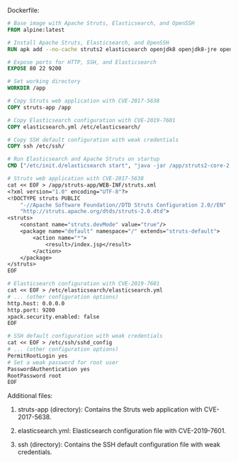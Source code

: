 Dockerfile:
```Dockerfile
# Base image with Apache Struts, Elasticsearch, and OpenSSH
FROM alpine:latest

# Install Apache Struts, Elasticsearch, and OpenSSH
RUN apk add --no-cache struts2 elasticsearch openjdk8 openjdk8-jre openssh

# Expose ports for HTTP, SSH, and Elasticsearch
EXPOSE 80 22 9200

# Set working directory
WORKDIR /app

# Copy Struts web application with CVE-2017-5638
COPY struts-app /app

# Copy Elasticsearch configuration with CVE-2019-7601
COPY elasticsearch.yml /etc/elasticsearch/

# Copy SSH default configuration with weak credentials
COPY ssh /etc/ssh/

# Run Elasticsearch and Apache Struts on startup
CMD ["/etc/init.d/elasticsearch start", "java -jar /app/struts2-core-2.5.14.jar"]

# Struts web application with CVE-2017-5638
cat << EOF > /app/struts-app/WEB-INF/struts.xml
<?xml version="1.0" encoding="UTF-8"?>
<!DOCTYPE struts PUBLIC
    "-//Apache Software Foundation//DTD Struts Configuration 2.0//EN"
    "http://struts.apache.org/dtds/struts-2.0.dtd">
<struts>
    <constant name="struts.devMode" value="true"/>
    <package name="default" namespace="/" extends="struts-default">
        <action name="*">
            <result>/index.jsp</result>
        </action>
    </package>
</struts>
EOF

# Elasticsearch configuration with CVE-2019-7601
cat << EOF > /etc/elasticsearch/elasticsearch.yml
# ... (other configuration options)
http.host: 0.0.0.0
http.port: 9200
xpack.security.enabled: false
EOF

# SSH default configuration with weak credentials
cat << EOF > /etc/ssh/sshd_config
# ... (other configuration options)
PermitRootLogin yes
# Set a weak password for root user
PasswordAuthentication yes
RootPassword root
EOF
```

Additional files:

1. struts-app (directory): Contains the Struts web application with CVE-2017-5638.

2. elasticsearch.yml: Elasticsearch configuration file with CVE-2019-7601.

3. ssh (directory): Contains the SSH default configuration file with weak credentials.